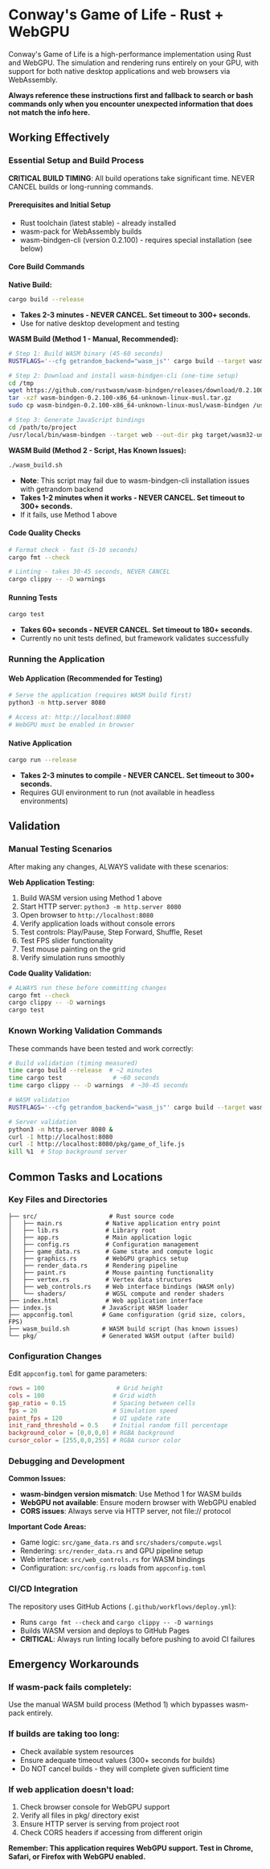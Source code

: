 # Conway's Game of Life - Rust + WebGPU

Conway's Game of Life is a high-performance implementation using Rust and WebGPU. The simulation and rendering runs entirely on your GPU, with support for both native desktop applications and web browsers via WebAssembly.

**Always reference these instructions first and fallback to search or bash commands only when you encounter unexpected information that does not match the info here.**

## Working Effectively

### Essential Setup and Build Process

**CRITICAL BUILD TIMING**: All build operations take significant time. NEVER CANCEL builds or long-running commands.

#### Prerequisites and Initial Setup
- Rust toolchain (latest stable) - already installed
- wasm-pack for WebAssembly builds 
- wasm-bindgen-cli (version 0.2.100) - requires special installation (see below)

#### Core Build Commands

**Native Build:**
```bash
cargo build --release
```
- **Takes 2-3 minutes - NEVER CANCEL. Set timeout to 300+ seconds.**
- Use for native desktop development and testing

**WASM Build (Method 1 - Manual, Recommended):**
```bash
# Step 1: Build WASM binary (45-60 seconds)
RUSTFLAGS='--cfg getrandom_backend="wasm_js"' cargo build --target wasm32-unknown-unknown --release --lib

# Step 2: Download and install wasm-bindgen-cli (one-time setup)
cd /tmp
wget https://github.com/rustwasm/wasm-bindgen/releases/download/0.2.100/wasm-bindgen-0.2.100-x86_64-unknown-linux-musl.tar.gz
tar -xzf wasm-bindgen-0.2.100-x86_64-unknown-linux-musl.tar.gz
sudo cp wasm-bindgen-0.2.100-x86_64-unknown-linux-musl/wasm-bindgen /usr/local/bin/

# Step 3: Generate JavaScript bindings
cd /path/to/project
/usr/local/bin/wasm-bindgen --target web --out-dir pkg target/wasm32-unknown-unknown/release/game_of_life.wasm
```

**WASM Build (Method 2 - Script, Has Known Issues):**
```bash
./wasm_build.sh
```
- **Note**: This script may fail due to wasm-bindgen-cli installation issues with getrandom backend
- **Takes 1-2 minutes when it works - NEVER CANCEL. Set timeout to 300+ seconds.**
- If it fails, use Method 1 above

#### Code Quality Checks
```bash
# Format check - fast (5-10 seconds)
cargo fmt --check

# Linting - takes 30-45 seconds, NEVER CANCEL
cargo clippy -- -D warnings
```

#### Running Tests
```bash
cargo test
```
- **Takes 60+ seconds - NEVER CANCEL. Set timeout to 180+ seconds.**
- Currently no unit tests defined, but framework validates successfully

### Running the Application

#### Web Application (Recommended for Testing)
```bash
# Serve the application (requires WASM build first)
python3 -m http.server 8080

# Access at: http://localhost:8080
# WebGPU must be enabled in browser
```

#### Native Application
```bash
cargo run --release
```
- **Takes 2-3 minutes to compile - NEVER CANCEL. Set timeout to 300+ seconds.**
- Requires GUI environment to run (not available in headless environments)

## Validation

### Manual Testing Scenarios
After making any changes, ALWAYS validate with these scenarios:

**Web Application Testing:**
1. Build WASM version using Method 1 above
2. Start HTTP server: `python3 -m http.server 8080`
3. Open browser to `http://localhost:8080`
4. Verify application loads without console errors
5. Test controls: Play/Pause, Step Forward, Shuffle, Reset
6. Test FPS slider functionality
7. Test mouse painting on the grid
8. Verify simulation runs smoothly

**Code Quality Validation:**
```bash
# ALWAYS run these before committing changes
cargo fmt --check
cargo clippy -- -D warnings
cargo test
```

### Known Working Validation Commands
These commands have been tested and work correctly:

```bash
# Build validation (timing measured)
time cargo build --release  # ~2 minutes
time cargo test              # ~60 seconds
time cargo clippy -- -D warnings  # ~30-45 seconds

# WASM validation
RUSTFLAGS='--cfg getrandom_backend="wasm_js"' cargo build --target wasm32-unknown-unknown --release --lib

# Server validation
python3 -m http.server 8080 &
curl -I http://localhost:8080
curl -I http://localhost:8080/pkg/game_of_life.js
kill %1  # Stop background server
```

## Common Tasks and Locations

### Key Files and Directories
```
├── src/                    # Rust source code
│   ├── main.rs            # Native application entry point
│   ├── lib.rs             # Library root
│   ├── app.rs             # Main application logic
│   ├── config.rs          # Configuration management
│   ├── game_data.rs       # Game state and compute logic
│   ├── graphics.rs        # WebGPU graphics setup
│   ├── render_data.rs     # Rendering pipeline
│   ├── paint.rs           # Mouse painting functionality
│   ├── vertex.rs          # Vertex data structures
│   ├── web_controls.rs    # Web interface bindings (WASM only)
│   └── shaders/           # WGSL compute and render shaders
├── index.html             # Web application interface
├── index.js              # JavaScript WASM loader
├── appconfig.toml        # Game configuration (grid size, colors, FPS)
├── wasm_build.sh         # WASM build script (has known issues)
└── pkg/                  # Generated WASM output (after build)
```

### Configuration Changes
Edit `appconfig.toml` for game parameters:
```toml
rows = 100                    # Grid height
cols = 100                   # Grid width
gap_ratio = 0.15             # Spacing between cells
fps = 20                     # Simulation speed
paint_fps = 120              # UI update rate
init_rand_threshold = 0.5    # Initial random fill percentage
background_color = [0,0,0,0] # RGBA background
cursor_color = [255,0,0,255] # RGBA cursor color
```

### Debugging and Development

**Common Issues:**
- **wasm-bindgen version mismatch**: Use Method 1 for WASM builds
- **WebGPU not available**: Ensure modern browser with WebGPU enabled
- **CORS issues**: Always serve via HTTP server, not file:// protocol

**Important Code Areas:**
- Game logic: `src/game_data.rs` and `src/shaders/compute.wgsl`
- Rendering: `src/render_data.rs` and GPU pipeline setup
- Web interface: `src/web_controls.rs` for WASM bindings
- Configuration: `src/config.rs` loads from `appconfig.toml`

### CI/CD Integration
The repository uses GitHub Actions (`.github/workflows/deploy.yml`):
- Runs `cargo fmt --check` and `cargo clippy -- -D warnings`
- Builds WASM version and deploys to GitHub Pages
- **CRITICAL**: Always run linting locally before pushing to avoid CI failures

## Emergency Workarounds

### If wasm-pack fails completely:
Use the manual WASM build process (Method 1) which bypasses wasm-pack entirely.

### If builds are taking too long:
- Check available system resources
- Ensure adequate timeout values (300+ seconds for builds)
- Do NOT cancel builds - they will complete given sufficient time

### If web application doesn't load:
1. Check browser console for WebGPU support
2. Verify all files in pkg/ directory exist
3. Ensure HTTP server is serving from project root
4. Check CORS headers if accessing from different origin

**Remember: This application requires WebGPU support. Test in Chrome, Safari, or Firefox with WebGPU enabled.**
